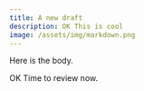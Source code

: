 ```yaml
---
title: A new draft
description: OK This is cool
image: /assets/img/markdown.png
---
```

Here is the body.

OK Time to review now.
